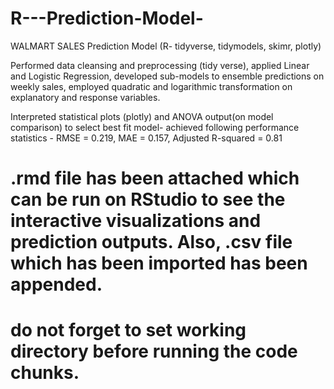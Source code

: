 # R---Prediction-Model-
WALMART SALES Prediction Model (R- tidyverse, tidymodels, skimr, plotly)

Performed data cleansing and preprocessing (tidy verse), applied Linear and Logistic Regression, developed sub-models to ensemble predictions on weekly sales, employed quadratic and logarithmic transformation on explanatory and response variables.

Interpreted statistical plots (plotly) and ANOVA output(on model comparison) to select best fit model- achieved following performance statistics - RMSE = 0.219, MAE = 0.157, Adjusted R-squared = 0.81

# .rmd file has been attached which can be run on RStudio to see the interactive visualizations and prediction outputs. Also, .csv file which has been imported has been appended. 
# do not forget to set working directory before running the code chunks.
